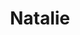 ---
layout: item
raw_url: https://prdwebappstorage.blob.core.windows.net/kansaspattons/images/gallery-2009-10-18/img58743.jpg
thumb_url: https://prdwebappstorage.blob.core.windows.net/kansaspattons/images/gallery-2009-10-18/thumb_img58743.jpg
post: /kansaspattons/blog/2009/10/18/pumpkin-patch.html
index: 7
title: Natalie
---